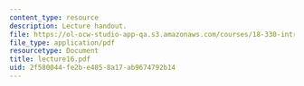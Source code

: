 ```yaml
---
content_type: resource
description: Lecture handout.
file: https://ol-ocw-studio-app-qa.s3.amazonaws.com/courses/18-330-introduction-to-numerical-analysis-spring-2004/2f580044fe2be4858a17ab9674792b14_lecture16.pdf
file_type: application/pdf
resourcetype: Document
title: lecture16.pdf
uid: 2f580044-fe2b-e485-8a17-ab9674792b14
---
```

